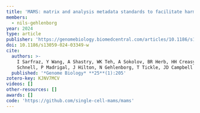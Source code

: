 ```yaml
---
title: 'MAMS: matrix and analysis metadata standards to facilitate harmonization and reproducibility of single-cell data'
members:
  - nils-gehlenborg
year: 2024
type: article
publisher: 'https://genomebiology.biomedcentral.com/articles/10.1186/s13059-024-03349-w'
doi: 10.1186/s13059-024-03349-w
cite:
  authors: >-
    I Sarfraz, Y Wang, A Shastry, WK Teh, A Sokolov, BR Herb, HH Creasy, I Virshup, R Dries, K Degatano, A Mahurkar, DJ
    Schnell, P Madrigal, J Hilton, N Gehlenborg, T Tickle, JD Campbell
  published: '*Genome Biology* **25**(1):205'
zotero-key: KJNV7MCV
videos: []
other-resources: []
awards: []
code: 'https://github.com/single-cell-mams/mams'
---
```


